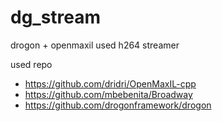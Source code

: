 # dg_stream
drogon + openmaxil used h264 streamer

used repo
- https://github.com/dridri/OpenMaxIL-cpp
- https://github.com/mbebenita/Broadway
- https://github.com/drogonframework/drogon

